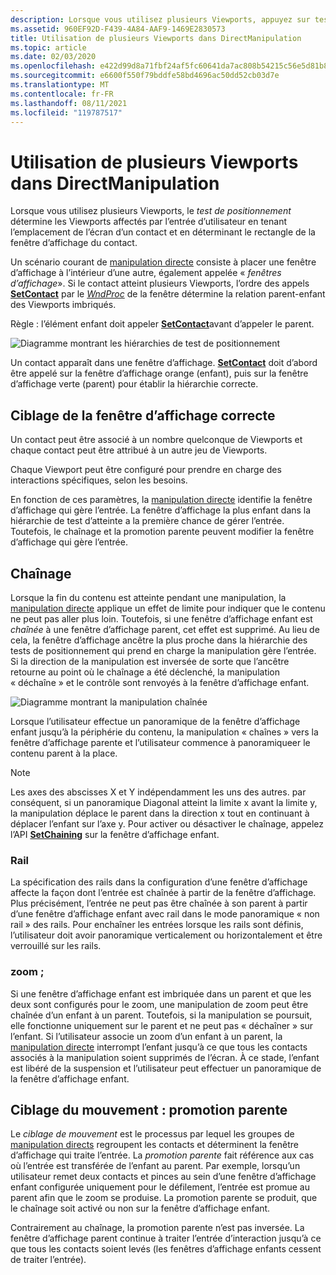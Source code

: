 ```yaml
---
description: Lorsque vous utilisez plusieurs Viewports, appuyez sur testingdetermines les Viewports affectés par l’entrée de l’utilisateur en tenant l’emplacement de l’écran d’un contact et en déterminant le rectangle de la fenêtre d’affichage du contact.
ms.assetid: 960EF92D-F439-4A84-AAF9-1469E2830573
title: Utilisation de plusieurs Viewports dans DirectManipulation
ms.topic: article
ms.date: 02/03/2020
ms.openlocfilehash: e422d99d8a71fbf24af5fc60641da7ac808b54215c56e5d81b8c222226ef8452
ms.sourcegitcommit: e6600f550f79bddfe58bd4696ac50dd52cb03d7e
ms.translationtype: MT
ms.contentlocale: fr-FR
ms.lasthandoff: 08/11/2021
ms.locfileid: "119787517"
---
```

# <a name="using-multiple-viewports-in-directmanipulation"></a>Utilisation de plusieurs Viewports dans DirectManipulation

Lorsque vous utilisez plusieurs Viewports, le *test de positionnement* détermine les Viewports affectés par l’entrée d’utilisateur en tenant l’emplacement de l’écran d’un contact et en déterminant le rectangle de la fenêtre d’affichage du contact.

Un scénario courant de [manipulation directe](direct-manipulation-portal.md) consiste à placer une fenêtre d’affichage à l’intérieur d’une autre, également appelée « *fenêtres d’affichage*». Si le contact atteint plusieurs Viewports, l’ordre des appels  [**SetContact**](/windows/win32/api/DirectManipulation/nf-directmanipulation-idirectmanipulationviewport-setcontact) par le [*WndProc*](/previous-versions/windows/desktop/legacy/ms644975(v=vs.85)) de la fenêtre détermine la relation parent-enfant des Viewports imbriqués.

Règle : l’élément enfant doit appeler [**SetContact**](/windows/win32/api/DirectManipulation/nf-directmanipulation-idirectmanipulationviewport-setcontact)avant d’appeler le parent.

![Diagramme montrant les hiérarchies de test de positionnement](images/dm-art-8.png)

Un contact apparaît dans une fenêtre d’affichage. [**SetContact**](/windows/win32/api/DirectManipulation/nf-directmanipulation-idirectmanipulationviewport-setcontact) doit d’abord être appelé sur la fenêtre d’affichage orange (enfant), puis sur la fenêtre d’affichage verte (parent) pour établir la hiérarchie correcte.

## <a name="targeting-the-correct-viewport"></a>Ciblage de la fenêtre d’affichage correcte

Un contact peut être associé à un nombre quelconque de Viewports et chaque contact peut être attribué à un autre jeu de Viewports.

Chaque Viewport peut être configuré pour prendre en charge des interactions spécifiques, selon les besoins.

En fonction de ces paramètres, la [manipulation directe](direct-manipulation-portal.md) identifie la fenêtre d’affichage qui gère l’entrée. La fenêtre d’affichage la plus enfant dans la hiérarchie de test d’atteinte a la première chance de gérer l’entrée. Toutefois, le chaînage et la promotion parente peuvent modifier la fenêtre d’affichage qui gère l’entrée.

## <a name="chaining"></a>Chaînage

Lorsque la fin du contenu est atteinte pendant une manipulation, la [manipulation directe](direct-manipulation-portal.md) applique un effet de limite pour indiquer que le contenu ne peut pas aller plus loin. Toutefois, si une fenêtre d’affichage enfant est *chaînée* à une fenêtre d’affichage parent, cet effet est supprimé. Au lieu de cela, la fenêtre d’affichage ancêtre la plus proche dans la hiérarchie des tests de positionnement qui prend en charge la manipulation gère l’entrée. Si la direction de la manipulation est inversée de sorte que l’ancêtre retourne au point où le chaînage a été déclenché, la manipulation « déchaîne » et le contrôle sont renvoyés à la fenêtre d’affichage enfant.

![Diagramme montrant la manipulation chaînée](images/dm-art-9.png)

Lorsque l’utilisateur effectue un panoramique de la fenêtre d’affichage enfant jusqu’à la périphérie du contenu, la manipulation « chaînes » vers la fenêtre d’affichage parente et l’utilisateur commence à panoramiqueer le contenu parent à la place.

> [!Note]  
> Les axes des abscisses X et Y indépendamment les uns des autres. par conséquent, si un panoramique Diagonal atteint la limite x avant la limite y, la manipulation déplace le parent dans la direction x tout en continuant à déplacer l’enfant sur l’axe y. Pour activer ou désactiver le chaînage, appelez l’API [**SetChaining**](/windows/win32/api/DirectManipulation/nf-directmanipulation-idirectmanipulationviewport-setchaining) sur la fenêtre d’affichage enfant.

### <a name="rails"></a>Rail

La spécification des rails dans la configuration d’une fenêtre d’affichage affecte la façon dont l’entrée est chaînée à partir de la fenêtre d’affichage. Plus précisément, l’entrée ne peut pas être chaînée à son parent à partir d’une fenêtre d’affichage enfant avec rail dans le mode panoramique « non rail » des rails. Pour enchaîner les entrées lorsque les rails sont définis, l’utilisateur doit avoir panoramique verticalement ou horizontalement et être verrouillé sur les rails.

### <a name="zooming"></a>zoom ;

Si une fenêtre d’affichage enfant est imbriquée dans un parent et que les deux sont configurés pour le zoom, une manipulation de zoom peut être chaînée d’un enfant à un parent. Toutefois, si la manipulation se poursuit, elle fonctionne uniquement sur le parent et ne peut pas « déchaîner » sur l’enfant. Si l’utilisateur associe un zoom d’un enfant à un parent, la [manipulation directe](direct-manipulation-portal.md) interrompt l’enfant jusqu’à ce que tous les contacts associés à la manipulation soient supprimés de l’écran. À ce stade, l’enfant est libéré de la suspension et l’utilisateur peut effectuer un panoramique de la fenêtre d’affichage enfant.

## <a name="gesture-targeting-parent-promotion"></a>Ciblage du mouvement : promotion parente

Le *ciblage de mouvement* est le processus par lequel les groupes de [manipulation directs](direct-manipulation-portal.md) regroupent les contacts et déterminent la fenêtre d’affichage qui traite l’entrée. La *promotion parente* fait référence aux cas où l’entrée est transférée de l’enfant au parent. Par exemple, lorsqu’un utilisateur remet deux contacts et pinces au sein d’une fenêtre d’affichage enfant configurée uniquement pour le défilement, l’entrée est promue au parent afin que le zoom se produise. La promotion parente se produit, que le chaînage soit activé ou non sur la fenêtre d’affichage enfant.

Contrairement au chaînage, la promotion parente n’est pas inversée. La fenêtre d’affichage parent continue à traiter l’entrée d’interaction jusqu’à ce que tous les contacts soient levés (les fenêtres d’affichage enfants cessent de traiter l’entrée).
